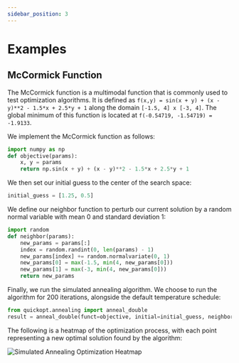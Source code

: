 ```yaml
---
sidebar_position: 3
---
```


# Examples

## McCormick Function

The McCormick function is a multimodal function that is commonly used to test optimization algorithms. It is defined as `f(x,y) = sin(x + y) + (x - y)**2 - 1.5*x + 2.5*y + 1` along the domain `[-1.5, 4] x [-3, 4]`. The global minimum of this function is located at `f(-0.54719, -1.54719) = -1.9133`.

We implement the McCormick function as follows:
```python
import numpy as np
def objective(params):
    x, y = params
    return np.sin(x + y) + (x - y)**2 - 1.5*x + 2.5*y + 1
```

We then set our initial guess to the center of the search space:
```python
initial_guess = [1.25, 0.5]
```

We define our neighbor function to perturb our current solution by a random normal variable with mean 0 and standard deviation 1:
```python
import random
def neighbor(params):
    new_params = params[:]
    index = random.randint(0, len(params) - 1)
    new_params[index] += random.normalvariate(0, 1)
    new_params[0] = max(-1.5, min(4, new_params[0]))
    new_params[1] = max(-3, min(4, new_params[0]))
    return new_params
```

Finally, we run the simulated annealing algorithm. We choose to run the algorithm for 200 iterations, alongside the default temperature schedule:
```python
from quickopt.annealing import anneal_double
result = anneal_double(funct=objective, initial=initial_guess, neighbor=neighbor, iterations=200, verbose=0)
```

The following is a heatmap of the optimization process, with each point representing a new optimal solution found by the algorithm:

![Simulated Annealing Optimization Heatmap](mc-annealing.png)


